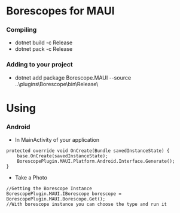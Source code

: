 ﻿# Borescopes for MAUI
### Compiling
- dotnet build -c Release
- dotnet pack -c Release
### Adding to your project
- dotnet add package Borescope.MAUI --source ..\plugins\Borescope\bin\Release\

# Using
### Android
- In MainActivity of your application
```
protected override void OnCreate(Bundle savedInstanceState) {
    base.OnCreate(savedInstanceState);
    BorescopePlugin.MAUI.Platform.Android.Interface.Generate();
}
```

- Take a Photo
```
//Getting the Borescope Instance
BorescopePlugin.MAUI.IBorescope borescope = BorescopePlugin.MAUI.Borescope.Get();
//With borescope instance you can choose the type and run it
```